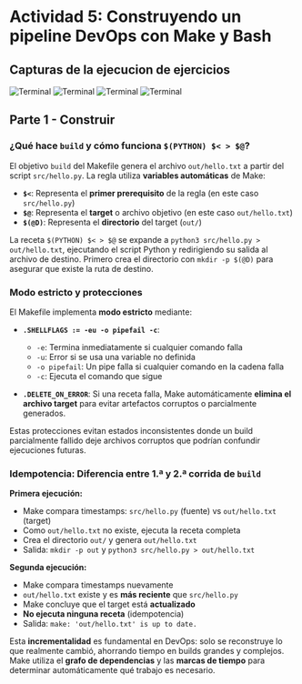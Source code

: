 # Actividad 5: Construyendo un pipeline DevOps con Make y Bash
## Capturas de la ejecucion de ejercicios

![Terminal](imagenes/Ejercicios_1_2_y_3)
![Terminal](imagenes/Ejercicio4_completo)
![Terminal](imagenes/Ejercicio6)
![Terminal](imagenes/Ejercicios_7_y_8)

## Parte 1 - Construir

### ¿Qué hace `build` y cómo funciona `$(PYTHON) $< > $@`?

El objetivo `build` del Makefile genera el archivo `out/hello.txt` a partir del script `src/hello.py`. La regla utiliza **variables automáticas** de Make:

- **`$<`**: Representa el **primer prerequisito** de la regla (en este caso `src/hello.py`)
- **`$@`**: Representa el **target** o archivo objetivo (en este caso `out/hello.txt`)
- **`$(@D)`**: Representa el **directorio** del target (`out/`)

La receta `$(PYTHON) $< > $@` se expande a `python3 src/hello.py > out/hello.txt`, ejecutando el script Python y redirigiendo su salida al archivo de destino. Primero crea el directorio con `mkdir -p $(@D)` para asegurar que existe la ruta de destino.

### Modo estricto y protecciones

El Makefile implementa **modo estricto** mediante:

- **`.SHELLFLAGS := -eu -o pipefail -c`**: 
  - `-e`: Termina inmediatamente si cualquier comando falla
  - `-u`: Error si se usa una variable no definida  
  - `-o pipefail`: Un pipe falla si cualquier comando en la cadena falla
  - `-c`: Ejecuta el comando que sigue

- **`.DELETE_ON_ERROR`**: Si una receta falla, Make automáticamente **elimina el archivo target** para evitar artefactos corruptos o parcialmente generados.

Estas protecciones evitan estados inconsistentes donde un build parcialmente fallido deje archivos corruptos que podrían confundir ejecuciones futuras.

### Idempotencia: Diferencia entre 1.ª y 2.ª corrida de `build`

**Primera ejecución:**
- Make compara timestamps: `src/hello.py` (fuente) vs `out/hello.txt` (target)
- Como `out/hello.txt` no existe, ejecuta la receta completa
- Crea el directorio `out/` y genera `out/hello.txt`
- Salida: `mkdir -p out` y `python3 src/hello.py > out/hello.txt`

**Segunda ejecución:**
- Make compara timestamps nuevamente
- `out/hello.txt` existe y es **más reciente** que `src/hello.py`
- Make concluye que el target está **actualizado**
- **No ejecuta ninguna receta** (idempotencia)
- Salida: `make: 'out/hello.txt' is up to date.`

Esta **incrementalidad** es fundamental en DevOps: solo se reconstruye lo que realmente cambió, ahorrando tiempo en builds grandes y complejos. Make utiliza el **grafo de dependencias** y las **marcas de tiempo** para determinar automáticamente qué trabajo es necesario.
